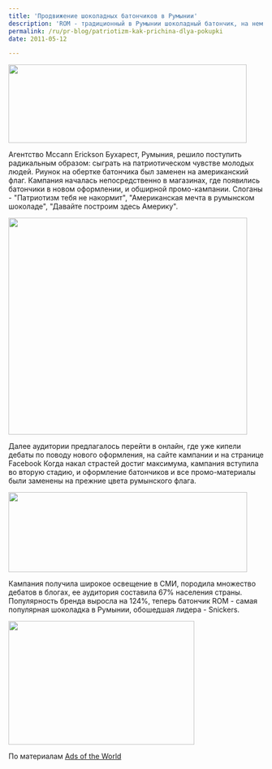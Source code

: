 ```yaml
---
title: 'Продвижение шоколадных батончиков в Румынии'
description: 'ROM - традиционный в Румынии шоколадный батончик, на нем выросло не одно поколение. Обертка батончика - полосы национального флага. Проблема в том, что батончик начал терять популярность, так как молодежь все чаще обращается к американским продуктам.'
permalink: /ru/pr-blog/patriotizm-kak-prichina-dlya-pokupki
date: 2011-05-12

---
```


<img src="{{ site.assets }}/upload/ROM1.jpg" alt="" class="post__img" width="469" height="154">

Агентство Mccann Erickson Бухарест, Румыния, решило поступить радикальным образом: сыграть на патриотическом чувстве молодых людей. Риунок на обертке батончика был заменен на американский флаг. Кампания началась непосредственно в магазинах, где появились батончики в новом оформлении, и обширной промо-кампании. Слоганы - "Патриотизм тебя не накормит", "Американская мечта в румынском шоколаде", "Давайте построим здесь Америку".

<img src="{{ site.assets }}/upload/rom-2.jpg" alt="" class="post__img" width="470" height="426">

Далее аудитории предлагалось перейти в онлайн, где уже кипели дебаты по поводу нового оформления, на сайте кампании и на странице Facebook Когда накал страстей достиг максимума, кампания вступила во вторую стадию, и оформление батончиков и все промо-материалы были заменены на прежние цвета румынского флага.

<img src="{{ site.assets }}/upload/rom3.jpg" alt="" class="post__img" width="470" height="157">

Кампания получила широкое освещение в СМИ, породила множество дебатов в блогах, ее аудитория составила 67% населения страны.  Популярность бренда выросла на 124%, теперь батончик ROM - самая популярная шоколадка в Румынии, обошедшая лидера - Snickers.

<img src="{{ site.assets }}/upload/rom-5.jpg" alt="" class="post__img" width="366" height="243">

По материалам <a href="https://adsoftheworld.com">Ads of the World</a>

